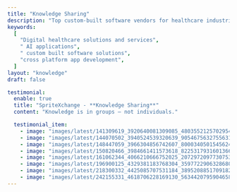 ```yaml
---
title: "Knowledge Sharing"
description: "Top custom-built software vendors for healthcare industries and hospitals that use AI technology to build personalized applications as per your requirements."
keywords:
  [
    "Digital healthcare solutions and services",
    " AI applications",
    " custom built software solutions",
    "cross platform app development",
  ]
layout: "knowledge"
draft: false

testimonial:
  enable: true
  title: "SpriteXchange - **Knowledge Sharing**"
  content: "Knowledge is in groups — not individuals."

  testimonial_item:
    - image: "images/latest/141309619_3920640081309085_4803552125702954350_n.jpg"
    - image: "images/latest/144070502_3940524539320639_9054675632755631163_n.jpg"
    - image: "images/latest/148447059_3966304856742607_8000340501545624909_n.jpg"
    - image: "images/latest/150820466_3984661411573618_8225317931601366003_n.jpg"
    - image: "images/latest/161062344_4066210666752025_2072972097730753784_n.jpg"
    - image: "images/latest/196900125_4329381183768304_359772290632868001_n.png"
    - image: "images/latest/218300332_4425085707531184_3895208851709182707_n.png"
    - image: "images/latest/242155331_4618706228169130_5634420795904658548_n.jpg"
---
```


